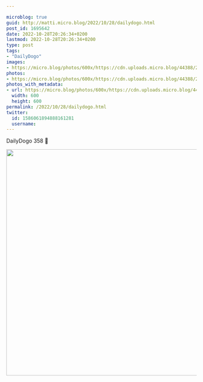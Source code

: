 ```yaml
---

microblog: true
guid: http://matti.micro.blog/2022/10/28/dailydogo.html
post_id: 1695642
date: 2022-10-28T20:26:34+0200
lastmod: 2022-10-28T20:26:34+0200
type: post
tags:
- "DailyDogo"
images:
- https://micro.blog/photos/600x/https://cdn.uploads.micro.blog/44388/2022/416a03951c.jpg
photos:
- https://micro.blog/photos/600x/https://cdn.uploads.micro.blog/44388/2022/416a03951c.jpg
photos_with_metadata:
- url: https://micro.blog/photos/600x/https://cdn.uploads.micro.blog/44388/2022/416a03951c.jpg
  width: 600
  height: 600
permalink: /2022/10/28/dailydogo.html
twitter:
  id: 1586061894888161281
  username:
---
```

DailyDogo 358 🐶

<img src="/media/uploads/2022/416a03951c.jpg" width="600" height="600" alt="" />
